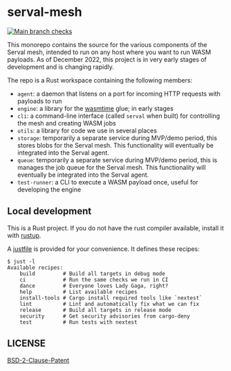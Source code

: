 # serval-mesh

[![Main branch checks](https://github.com/servals/serval-mesh/actions/workflows/main.yaml/badge.svg)](https://github.com/servals/serval-mesh/actions/workflows/main.yaml)

This monorepo contains the source for the various components of the Serval mesh, intended to run on any host where you want to run WASM payloads. As of December 2022, this project is in very early stages of development and is changing rapidly.

The repo is a Rust workspace containing the following members:

- `agent`: a daemon that listens on a port for incoming HTTP requests with payloads to run
- `engine`: a library for the [wasmtime](https://lib.rs/crates/wasmtime) glue; in early stages
- `cli`: a command-line interface (called `serval` when built) for controlling the mesh and creating WASM jobs
- `utils`: a library for code we use in several places
- `storage`: temporarily a separate service during MVP/demo period, this stores blobs for the Serval mesh. This functionality will eventually be integrated into the Serval agent.
- `queue`: temporarily a separate service during MVP/demo period, this is manages the job queue for the Serval mesh. This functionality will eventually be integrated into the Serval agent.
- `test-runner`: a CLI to execute a WASM payload once, useful for developing the engine

## Local development

This is a Rust project. If you do not have the rust compiler available, install it with [rustup](https://rustup.rs).

A [justfile](https://just.systems) is provided for your convenience. It defines these recipes:

```console
$ just -l
Available recipes:
    build         # Build all targets in debug mode
    ci            # Run the same checks we run in CI
    dance         # Everyone loves Lady Gaga, right?
    help          # List available recipes
    install-tools # Cargo install required tools like `nextest`
    lint          # Lint and automatically fix what we can fix
    release       # Build all targets in release mode
    security      # Get security advisories from cargo-deny
    test          # Run tests with nextest
```

## LICENSE

[BSD-2-Clause-Patent](./LICENSE)
